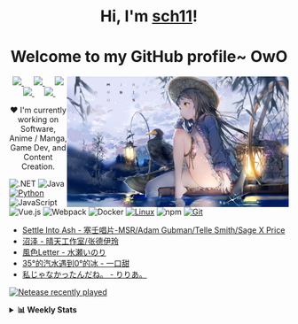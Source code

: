 <h1 align="center">Hi, I'm <a href="https://rssread.tk">sch11</a>!</h1>
<h1 align="center">Welcome to my GitHub profile~ OwO</h1>

<img align="right" width=400px alt="Unicorn" src="banner.png" /><p>

<p align="center">
    <a href= "banner,png,png" target="_blank" alt="WeChat" title="WeChat">
    <img src="https://img.icons8.com/ios-filled/50/000000/weixing.png" width="28px"/>
  </a>
  &emsp;
  <a href="https://rsshub.com" target="_blank" alt="Zhihu" title="Zhihu">
    <img src="https://img.icons8.com/material-two-tone/50/000000/zhihu.png" width="28px"/>
  </a>
  &emsp;
  <a href="https://rsshub.com" target="_blank" alt="Bilibili" title="Bilibili">
    <img src="https://user-images.githubusercontent.com/29084184/166415345-91925d37-c66f-448f-8d75-c8355fe0b692.png" width="30px"/>
  </a>
  &emsp;
  <a href="https://rsshub.com" target="_blank" alt="YouTube" title="YouTube">
    <img src="https://img.icons8.com/ios-filled/50/000000/youtube-play.png" width="30px"/>
  </a>
  &emsp;
  <a href="https://rsshub.com" target="_blank" alt="LinkedIn" title="LinkedIn">
    <img src="https://img.icons8.com/ios-filled/256/000000/linkedin.svg" width="26px"/>
  </a>
  &emsp;


<p align="center">❤ I'm currently working on Software, Anime / Manga, Game Dev, and Content Creation.</p>

<!--add most used language tags-->
![.NET](https://img.shields.io/badge/.NET-512BD4?style=flat-square&logo=C-Sharp&logoColor=ffffff)
![Java](https://img.shields.io/badge/-Java-007396?style=flat-square&logo=java&logoColor=ffffff)
[![Python](https://img.shields.io/badge/-Python-3776AB?style=flat-square&logo=python&logoColor=ffffff)](https://www.python.org/)
![JavaScript](https://img.shields.io/badge/JavaScript-F7DF1E?style=flat-square&logo=JavaScript&logoColor=ffffff)
![Vue.js](https://img.shields.io/badge/-Vue.js-4FC08D?style=flat-square&logo=Vue.js&logoColor=ffffff)
![Webpack](https://img.shields.io/badge/-Webpack-8DD6F9?style=flat-square&logo=webpack&logoColor=ffffff)
![Docker](https://img.shields.io/badge/Docker-2496ED?style=flat-square&logo=docker&logoColor=ffffff)
[![Linux](https://img.shields.io/badge/-Linux-333333?style=flat-square&logo=linux&logoColor=white)](https://www.linuxfoundation.org/)
![npm](https://img.shields.io/badge/-NPM-CB3837?style=flat-square&logo=npm&logoColor=white)
[![Git](https://img.shields.io/badge/-Git-f05032?style=flat-square&logo=git&logoColor=white)](https://git-scm.com/)

<!--Latest Blog Posts-->
<!-- BLOG-POST-LIST:START -->
- [Settle Into Ash - 塞壬唱片-MSR/Adam Gubman/Telle Smith/Sage X Price](https://music.163.com/#/song?id=2088472839)
- [沼泽 - 晴天工作室/张德伊玲](https://music.163.com/#/song?id=1907267421)
- [風色Letter - 水瀬いのり](https://music.163.com/#/song?id=1958689637)
- [35°的汽水遇到0°的冰 - 一口甜](https://music.163.com/#/song?id=1956518984)
- [私じゃなかったんだね。 - りりあ。](https://music.163.com/#/song?id=1946540095)
<!-- BLOG-POST-LIST:END -->

[![Netease recently played](https://neteaserecentlyplayed.tk/?id=389293423&cache=3600&show_percent=1&title=最近在听)](https://neteaserecentlyplayed.tk/?id=389293423&cache=3600&show_percent=1&title=最近在听)

    
<details>
<summary> <b>📊 Weekly Stats</b> </summary><br>

<!--START_SECTION:waka-->

**🐱 My Github Data** 
<br>
> 🏆 * Contributions in the Year 2020
 > 
> 📦 * kB Used in Github's Storage 
 > 
> 💼 Opted to Hire
 > 
> 📜 * Public Repositories
 > 
> 🔑 * Private Repositories 

**I'm a Night 🦉** 
  
</details>
